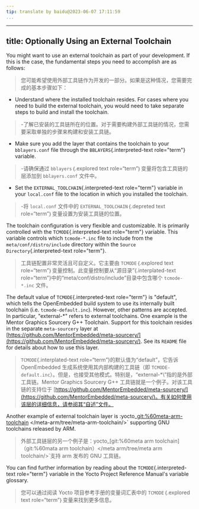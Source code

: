 ```yaml
---
tip: translate by baidu@2023-06-07 17:11:59
...
```

---
title: Optionally Using an External Toolchain
---------------------------------------------

You might want to use an external toolchain as part of your development. If this is the case, the fundamental steps you need to accomplish are as follows:

> 您可能希望使用外部工具链作为开发的一部分。如果是这种情况，您需要完成的基本步骤如下：

- Understand where the installed toolchain resides. For cases where you need to build the external toolchain, you would need to take separate steps to build and install the toolchain.

> -了解已安装的工具链所在的位置。对于需要构建外部工具链的情况，您需要采取单独的步骤来构建和安装工具链。

- Make sure you add the layer that contains the toolchain to your `bblayers.conf` file through the `BBLAYERS`{.interpreted-text role="term"} variable.

> -请确保通过 `bblayers`｛.explored text role=“term”｝变量将包含工具链的层添加到 `bblayers.conf` 文件中。

- Set the `EXTERNAL_TOOLCHAIN`{.interpreted-text role="term"} variable in your `local.conf` file to the location in which you installed the toolchain.

> -将 `local.conf` 文件中的 `EXTERNAL_TOOLCHAIN`｛.depreted text role=“term”｝变量设置为安装工具链的位置。

The toolchain configuration is very flexible and customizable. It is primarily controlled with the `TCMODE`{.interpreted-text role="term"} variable. This variable controls which `tcmode-*.inc` file to include from the `meta/conf/distro/include` directory within the `Source Directory`{.interpreted-text role="term"}.

> 工具链配置非常灵活且可自定义。它主要由 `TCMODE`｛.explored text role=“term”｝变量控制。此变量控制要从“源目录”{.interplated-text role=“term”}中的“meta/conf/distro/include”目录中包含哪个 `tcmode-*.inc` 文件。

The default value of `TCMODE`{.interpreted-text role="term"} is \"default\", which tells the OpenEmbedded build system to use its internally built toolchain (i.e. `tcmode-default.inc`). However, other patterns are accepted. In particular, \"external-\*\" refers to external toolchains. One example is the Mentor Graphics Sourcery G++ Toolchain. Support for this toolchain resides in the separate `meta-sourcery` layer at [https://github.com/MentorEmbedded/meta-sourcery/](https://github.com/MentorEmbedded/meta-sourcery/). See its `README` file for details about how to use this layer.

> `TCMODE`{.interplated-text role=“term”}的默认值为“default”，它告诉 OpenEmbedded 生成系统使用其内部构建的工具链（即 `TCMODE-default.inc`）。但是，也接受其他模式。特别是，“external-\*\”指的是外部工具链。Mentor Graphics Sourcery G++ 工具链就是一个例子。对该工具链的支持位于 [https://github.com/MentorEmbedded/meta-sourcery/](https://github.com/MentorEmbedded/meta-sourcery/)。有关如何使用该层的详细信息，请参阅其“自述”文件。

Another example of external toolchain layer is :yocto\_[git:%60meta-arm-toolchain](git:%60meta-arm-toolchain) \</meta-arm/tree/meta-arm-toolchain/\>\` supporting GNU toolchains released by ARM.

> 外部工具链层的另一个例子是：yocto\_[git:%60meta arm toolchain]（git:%60mata arm toolchain）\</meta arm/tree/meta arm toolchain/\>\`支持 arm 发布的 GNU 工具链。

You can find further information by reading about the `TCMODE`{.interpreted-text role="term"} variable in the Yocto Project Reference Manual\'s variable glossary.

> 您可以通过阅读 Yocto 项目参考手册的变量词汇表中的 `TCMODE`｛.explored text role=“term”｝变量来找到更多信息。
